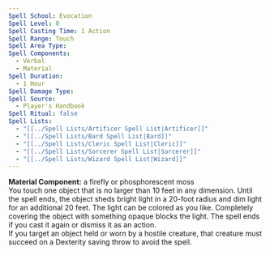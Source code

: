 ```yaml
---
Spell School: Evocation
Spell Level: 0
Spell Casting Time: 1 Action
Spell Range: Touch
Spell Area Type: 
Spell Components:
  - Verbal
  - Material
Spell Duration:
  - 1 Hour
Spell Damage Type: 
Spell Source:
  - Player's Handbook
Spell Ritual: false
Spell Lists:
  - "[[../Spell Lists/Artificer Spell List|Artificer]]"
  - "[[../Spell Lists/Bard Spell List|Bard]]"
  - "[[../Spell Lists/Cleric Spell List|Cleric]]"
  - "[[../Spell Lists/Sorcerer Spell List|Sorcerer]]"
  - "[[../Spell Lists/Wizard Spell List|Wizard]]"
---
```

**Material Component:** a firefly or phosphorescent moss  
You touch one object that is no larger than 10 feet in any dimension. Until the spell ends, the object sheds bright light in a 20-foot radius and dim light for an additional 20 feet. The light can be colored as you like. Completely covering the object with something opaque blocks the light. The spell ends if you cast it again or dismiss it as an action.  
If you target an object held or worn by a hostile creature, that creature must succeed on a Dexterity saving throw to avoid the spell.
